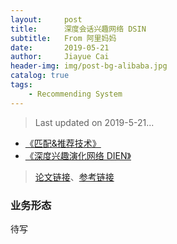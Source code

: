 ```yaml
---
layout:     post
title:      深度会话兴趣网络 DSIN
subtitle:   From 阿里妈妈
date:       2019-05-21
author:     Jiayue Cai
header-img: img/post-bg-alibaba.jpg
catalog: true
tags:
    - Recommending System
---
```



> Last updated on 2019-5-21...

- [《匹配&推荐技术》](https://coladrill.github.io/2018/08/06/%E5%8C%B9%E9%85%8D&%E6%8E%A8%E8%8D%90%E6%8A%80%E6%9C%AF/)
- [《深度兴趣演化网络 DIEN》]()

> [论文链接](https://arxiv.org/pdf/1809.03672.pdf)、[参考链接](https://mp.weixin.qq.com/s?__biz=MzU1NTMyOTI4Mw==&mid=2247487620&idx=1&sn=b3162fec93608788430f7e52236d998e&chksm=fbd4a2e8cca32bfea69c4e418e38d0c8709d2fe3395f74f73aaf48815ec8a41fc0d130ae4a1e&mpshare=1&scene=23&srcid=0129x9xxUUalmMVT9goaeEEi#rd)


### 业务形态 

待写










